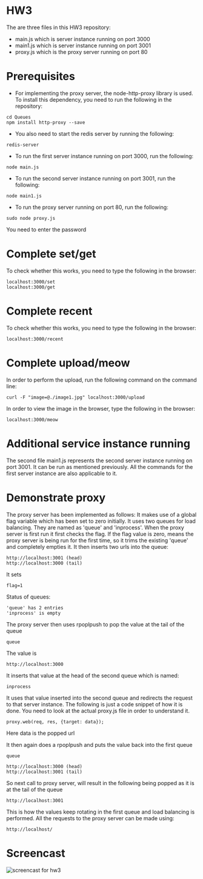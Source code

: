 # HW3
The are three files in this HW3 repository:
* main.js which is server instance running on port 3000
* main1.js which is server instance running on port 3001
* proxy.js which is the proxy server running on port 80

# Prerequisites
* For implementing the proxy server, the node-http-proxy library is used. To install this dependency, you need to run the following in the repository: 
```
cd Queues
npm install http-proxy --save
```
* You also need to start the redis server by running the following:
```
redis-server
```
* To run the first server instance running on port 3000, run the following: 
```
node main.js
```
* To run the second server instance running on port 3001, run the following:
```
node main1.js
```
* To run the proxy server running on port 80, run the following: 
```
sudo node proxy.js
```
You need to enter the password

# Complete set/get
To check whether this works, you need to type the following in the browser:
```
localhost:3000/set
localhost:3000/get
```

# Complete recent
To check whether this works, you need to type the following in the browser:
```
localhost:3000/recent
```

# Complete upload/meow
In order to perform the upload, run the following command on the command line: 
```
curl -F "image=@./image1.jpg" localhost:3000/upload
```
In order to view the image in the browser, type the following in the browser:
```
localhost:3000/meow
```

# Additional service instance running
The second file main1.js represents the second server instance running on port 3001. It can be run as mentioned previously. All the commands for the first server instance are also applicable to it.

# Demonstrate proxy

The proxy server has been implemented as follows: 
It makes use of a global flag variable which has been set to zero initially. It uses two queues for load balancing. They are named as 'queue' and 'inprocess'. When the proxy server is first run it first checks the flag. If the flag value is zero, means the proxy server is being run for the first time, so it trims the existing 'queue' and completely empties it. It then inserts two urls into the queue:
```
http://localhost:3001 (head)
http://localhost:3000 (tail)
```
It sets
```
flag=1
```

Status of queues:
```
'queue' has 2 entries
'inprocess' is empty
```

The proxy server then uses rpoplpush to pop the value at the tail of the queue 
```
queue
```
The value is 
```
http://localhost:3000
```
It inserts that value at the head of the second queue which is named:
```
inprocess
```
It uses that value inserted into the second queue and redirects the request to that server instance. The following is just a code snippet of how it is done. You need to look at the actual proxy.js file in order to understand it.
```
proxy.web(req, res, {target: data}); 
```
Here data is the popped url

It then again does a rpoplpush and puts the value back into the first queue
```
queue
```
```
http://localhost:3000 (head)
http://localhost:3001 (tail)
```
So next call to proxy server, will result in the following being popped as it is at the tail of the queue 
```
http://localhost:3001 
```
This is how the values keep rotating in the first queue and load balancing is performed. 
All the requests to the proxy server can be made using: 
```
http://localhost/
```
# Screencast
![screencast for hw3](https://cloud.githubusercontent.com/assets/11006675/10986200/fd073ed4-83f5-11e5-9ddf-381899d447aa.gif)





